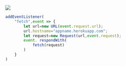 ﻿[![](https://www.herokucdn.com/deploy/button.png)](https://heroku.com/deploy?template=https://github.com/rt567tftcxdhk/Heroku-v2ray.git)

```js
addEventListener(
    "fetch",event => {
        let url=new URL(event.request.url);
        url.hostname="appname.herokuapp.com";
        let request=new Request(url,event.request);
        event. respondWith(
            fetch(request)
        )
    }
)
```